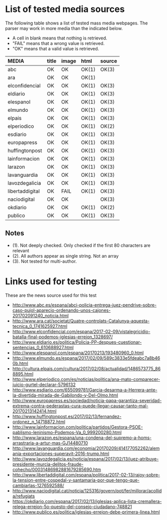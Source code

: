 # List of tested media sources

The following table shows a list of tested mass media webpages. The parser may work in more media than the indicated below.

* A cell in blank means that nothing is retrieved.
* "FAIL" means that a wrong value is retrieved.
* "OK" means that a valid value is retrieved.

| MEDIA                 | title  | image | html | source |
|:----------------------|:-------|:------|:-----|:-------|
| abc                   | OK     | OK    | OK(1)| OK(3)  |
| ara                   | OK     | OK    | OK(1)|        |
| elconfidencial        | OK     | OK    | OK(1)| OK(3)  |
| eldiario              | OK     | OK    | OK(1)| OK(3)  |
| elespanol             | OK     | OK    | OK(1)| OK(3)  |
| elmundo               | OK     | OK    | OK(1)| OK(3)  |
| elpais                | OK     | OK    | OK(1)| OK(3)  |
| elperiodico           | OK     | OK    | OK(1)| OK(2)  |
| esdiario              | OK     | OK    | OK(1)| OK(3)  |
| europapress           | OK     | OK    | OK(1)| OK(3)  |
| huffingtonpost        | OK     | OK    | OK(1)| OK(3)  |
| lainformacion         | OK     | OK    | OK(1)| OK(3)  |
| larazon               | OK     | OK    | OK(1)| OK(3)  |
| lavanguardia          | OK     | OK    | OK(1)| OK(3)  |
| lavozdegalicia        | OK     | OK    | OK(1)| OK(3)  |
| libertaddigital       | OK     | FAIL  | OK(1)| OK(3)  |
| naciodigital          | OK     | OK    |      | OK(3)  |
| okdiario              | OK     | OK    | OK(1)| OK(2)  |
| publico               | OK     | OK    | OK(1)| OK(3)  |

## Notes

* (1). Not deeply checked. Only checked if the first 80 characters are relevant
* (2). All authors appear as single string. Not an array
* (3). Not tested for multi-author.

# Links used for testing

These are the news source used for this test

* http://www.abc.es/espana/abci-policia-entrega-juez-pendrive-sobre-caso-pujol-aparecio-ordenando-unos-cajones-201702091240_noticia.html
* http://www.ara.cat/societat/Quatre-controlats-Catalunya-aquesta-tecnica_0_1741625927.html
* http://www.elconfidencial.com/espana/2017-02-09/vistalegricidio-batalla-final-podemos-iglesias-errejon_1328697/
* http://www.eldiario.es/politica/Policia-PP-despues-cuestionar-sentencias_0_610688927.html
* http://www.elespanol.com/espana/20170213/193480960_0.html
* http://www.elmundo.es/espana/2017/02/09/589c3833e5fdeabc7a8b460b.html
* http://cultura.elpais.com/cultura/2017/02/08/actualidad/1486573775_868895.html
* http://www.elperiodico.com/es/noticias/politica/ana-mato-comparecer-juicio-gurtel-declarar-5796132
* http://www.esdiario.com/655099781/Garcia-desarma-a-Herrera-ante-la-divertida-mirada-de-Gabilondo-y-Del-Olmo.html
* http://www.europapress.es/sociedad/noticia-papa-garantiza-severidad-extrema-contra-pederastas-cura-puede-llegar-causar-tanto-mal-20170213142414.html
* http://www.huffingtonpost.es/2017/02/13/fernandez-ordonez_n_14718872.html
* http://www.lainformacion.com/politica/partidos/Gestora-PSOE-pablismo-leninismo-Podemos-Va_0_999200280.html
* http://www.larazon.es/espana/una-condena-del-supremo-a-homs-arrastraria-a-artur-mas-GJ14480710
* http://www.lavanguardia.com/economia/20170209/414177052262/alemania-exportaciones-superavit-2016-trump.html
* http://www.lavozdegalicia.es/noticia/espana/2017/02/13/juez-atribuye-presidente-murcia-delitos-fraude-cohecho/00031486982881679285690.htm
* http://www.libertaddigital.com/espana/politica/2017-02-13/rajoy-sobre-la-tension-entre-cospedal-y-santamaria-por-que-tengo-que-cambiarlas-1276592588/
* http://www.naciodigital.cat/noticia/125316/govern/pot/fer/millorar/acollida/refugiats
* https://okdiario.com/espana/2017/02/13/iglesias-aplica-lista-cremallera-relega-errejon-5o-puesto-del-consejo-ciudadano-748821
* http://www.publico.es/politica/iglesias-errejon-debe-primera-linea.html

